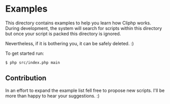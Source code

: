 # Examples
This directory contains examples to help you learn how Cliphp works.  
During development, the system will search for scripts within this directory but once your script is packed this directory is ignored.  

Nevertheless, if it is bothering you, it can be safely deleted. :)

To get started run:
```
$ php src/index.php main
```

## Contribution
In an effort to expand the example list fell free to propose new scripts. I'll be more than happy to hear your suggestions. :)
